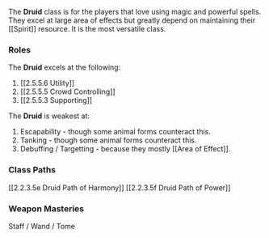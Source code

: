 The **Druid** class is for the players that love using magic and powerful spells. They excel at large area of effects but greatly depend on maintaining their [[Spirit]] resource. It is the most versatile class.

### Roles
The **Druid** excels at the following:
1. [[2.5.5.6 Utility]]
2. [[2.5.5.5 Crowd Controlling]]
3. [[2.5.5.3 Supporting]]

The **Druid** is weakest at:
1. Escapability - though some animal forms counteract this.
2. Tanking - though some animal forms counteract this.
3. Debuffing / Targetting - because they mostly [[Area of Effect]].


### Class Paths
[[2.2.3.5e Druid Path of Harmony]]
[[2.2.3.5f Druid Path of Power]]

### Weapon Masteries
Staff / Wand / Tome